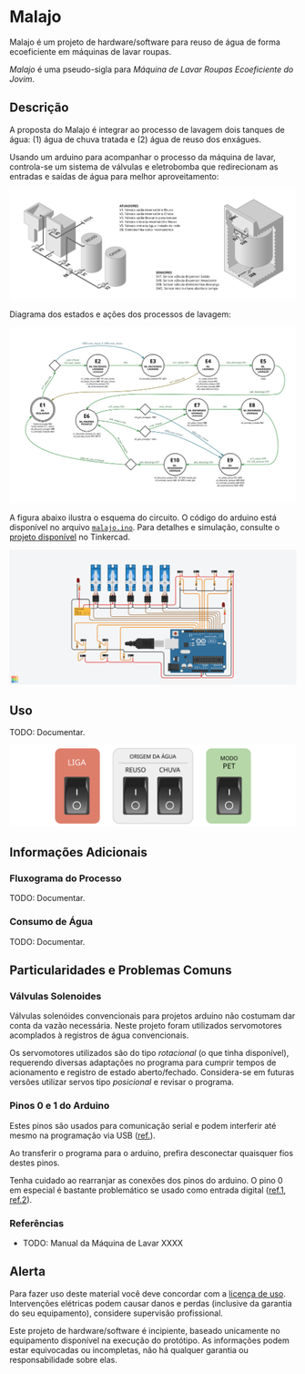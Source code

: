 # Malajo

Malajo é um projeto de hardware/software para reuso de água de forma ecoeficiente em máquinas de lavar roupas.

_Malajo_ é uma pseudo-sigla para _Máquina de Lavar Roupas Ecoeficiente do Jovim_.



## Descrição

A proposta do Malajo é integrar ao processo de lavagem dois tanques de água: (1) água de chuva tratada e (2) água de reuso dos enxágues.

Usando um arduino para acompanhar o processo da máquina de lavar, controla-se um sistema de válvulas e eletrobomba que redirecionam as entradas e saídas de água para melhor aproveitamento:

![visão geral](./images/overview.svg)

Diagrama dos estados e ações dos processos de lavagem:

![diagrama do processo](./images/statemachine.svg)

A figura abaixo ilustra o esquema do circuito.
O código do arduino está disponível no arquivo [`malajo.ino`](malajo.ino).
Para detalhes e simulação, consulte o [projeto disponível](https://www.tinkercad.com/things/dvzxjIgYtZz) no Tinkercad.

![esquema do circuito](./images/tinkercad.png)



## Uso

TODO: Documentar.

![painel de operação](./images/painel.svg)


## Informações Adicionais

### Fluxograma do Processo

TODO: Documentar.


### Consumo de Água

TODO: Documentar.


## Particularidades e Problemas Comuns

### Válvulas Solenoides

Válvulas solenóides convencionais para projetos arduino não costumam dar conta da vazão necessária.
Neste projeto foram utilizados servomotores acomplados à registros de água convencionais.

Os servomotores utilizados são do tipo _rotacional_ (o que tinha disponível), requerendo diversas adaptações no programa para cumprir tempos de acionamento e registro de estado aberto/fechado.
Considera-se em futuras versões utilizar servos tipo _posicional_ e revisar o programa.


### Pinos 0 e 1 do Arduino

Estes pinos são usados para comunicação serial e podem interferir até mesmo na programação via USB ([ref.](https://www.arduino.cc/reference/en/language/functions/communication/serial/)).

Ao transferir o programa para o arduino, prefira desconectar quaisquer fios destes pinos.

Tenha cuidado ao rearranjar as conexões dos pinos do arduino. O pino 0 em especial é bastante problemático se usado como entrada digital ([ref.1](https://forum.arduino.cc/t/using-digital-pin-0-and-1-just-like-any-other-digital-pin/462591), [ref.2](https://forum.arduino.cc/t/pins-0-and-1-for-led/551369)).



### Referências

* TODO: Manual da Máquina de Lavar XXXX


## Alerta

Para fazer uso deste material você deve concordar com a [licença de uso](LICENSE).
Intervenções elétricas podem causar danos e perdas (inclusive da garantia do seu equipamento), considere supervisão profissional.

Este projeto de hardware/software é incipiente, baseado unicamente no equipamento disponível na execução do protótipo.
As informações podem estar equivocadas ou incompletas, não há qualquer garantia ou responsabilidade sobre elas.
